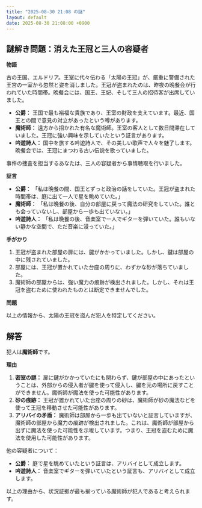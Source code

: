 ```yaml
---
title: "2025-08-30 21:08 の謎"
layout: default
date: 2025-08-30 21:08:00 +0900
---
```

## 謎解き問題：消えた王冠と三人の容疑者

**物語**

古の王国、エルドリア。王室に代々伝わる「太陽の王冠」が、厳重に警備された王宮の一室から忽然と姿を消しました。王冠が盗まれたのは、昨夜の晩餐会が行われていた時間帯。晩餐会には、国王、王妃、そして三人の招待客が出席していました。

*   **公爵：** 王国で最も裕福な貴族であり、王室の財政を支えています。最近、国王との間で意見の対立があったという噂があります。
*   **魔術師：** 遠方から招かれた有名な魔術師。王室の客人として数日間滞在していました。王冠に強い興味を示していたという証言があります。
*   **吟遊詩人：** 国中を旅する吟遊詩人で、その美しい歌声で人々を魅了します。晩餐会では、王冠にまつわる古い伝説を歌っていました。

事件の捜査を担当するあなたは、三人の容疑者から事情聴取を行いました。

**証言**

*   **公爵：** 「私は晩餐の間、国王とずっと政治の話をしていた。王冠が盗まれた時間帯は、庭に出て一人で星を眺めていた。」
*   **魔術師：** 「私は晩餐の後、自分の部屋に戻って魔法の研究をしていた。誰とも会っていないし、部屋から一歩も出ていない。」
*   **吟遊詩人：** 「私は晩餐の後、音楽室で一人でギターを弾いていた。誰もいない静かな空間で、ただ音楽に浸っていた。」

**手がかり**

1.  王冠が盗まれた部屋の扉には、鍵がかかっていました。しかし、鍵は部屋の中に残されていました。
2.  部屋には、王冠が置かれていた台座の周りに、わずかな砂が落ちていました。
3.  魔術師の部屋からは、強い魔力の痕跡が検出されました。しかし、それは王冠を盗むために使われたものとは断定できませんでした。

**問題**

以上の情報から、太陽の王冠を盗んだ犯人を特定してください。

## 解答

犯人は**魔術師**です。

**理由**

1.  **密室の謎：** 扉に鍵がかかっていたにも関わらず、鍵が部屋の中にあったということは、外部からの侵入者が鍵を使って侵入し、鍵を元の場所に戻すことができません。魔術師が魔法を使った可能性があります。
2.  **砂の痕跡：** 王冠が置かれていた台座の周りの砂は、魔術師が砂の魔法などを使って王冠を移動させた可能性があります。
3.  **アリバイの矛盾：** 魔術師は部屋から一歩も出ていないと証言していますが、魔術師の部屋から魔力の痕跡が検出されました。これは、魔術師が部屋から出ずに魔法を使った可能性を示唆しています。つまり、王冠を盗むために魔法を使用した可能性があります。

他の容疑者について：

*   **公爵：** 庭で星を眺めていたという証言は、アリバイとして成立します。
*   **吟遊詩人：** 音楽室でギターを弾いていたという証言も、アリバイとして成立します。

以上の理由から、状況証拠が最も揃っている魔術師が犯人であると考えられます。
